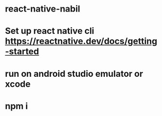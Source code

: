 # react-native-nabil

# Set up react native cli https://reactnative.dev/docs/getting-started
# run on android studio emulator or xcode
# npm i 
